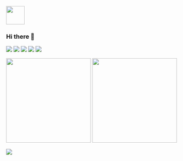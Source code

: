 <img src="https://github.com/Hitsuki9/Hitsuki9/raw/master/balloon.gif" width="50">

### Hi there 👋

![](https://img.shields.io/badge/-JavaScript-%23F7DF1E?style=flat-square&logo=JavaScript&logoColor=000)
![](https://img.shields.io/badge/-TypeScript-%23007ACC?style=flat-square&logo=TypeScript&logoColor=fff)
![](https://img.shields.io/badge/-React-%2361DAFB?style=flat-square&logo=React&logoColor=000)
![](https://img.shields.io/badge/-Node.js-%62fc03?style=flat-square&logo=Node.js&logoColor=fff)
![](https://img.shields.io/badge/-React%20Native-%2361DAFB?style=flat-square&logo=React&logoColor=000)


<p align="left">
  <img height="230" src="https://github-readme-stats.vercel.app/api?username=Codemaine&show_icons=true&include_all_commits=true" />
  <img height="230" src="https://github-readme-stats.vercel.app/api/top-langs/?username=Codemaine&langs_count=5" />
</p>
<img src="https://github-profile-trophy.vercel.app/?username=Codemaine" />
